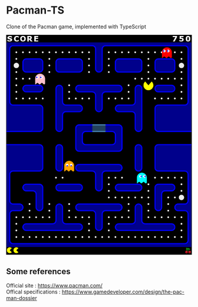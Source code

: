 # Pacman-TS

Clone of the Pacman game, implemented with TypeScript

![Screenshot](doc/screenshot.png)

## Some references

Official site : https://www.pacman.com/  
Offical specifications : https://www.gamedeveloper.com/design/the-pac-man-dossier  
